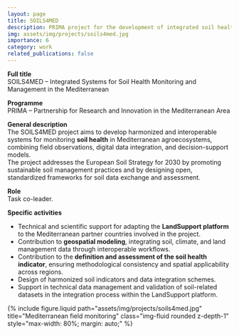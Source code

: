 ```yaml
---
layout: page
title: SOILS4MED
description: PRIMA project for the development of integrated soil health monitoring systems across Mediterranean agroecosystems.
img: assets/img/projects/soils4med.jpg
importance: 6
category: work
related_publications: false
---
```


**Full title**  
SOILS4MED – Integrated Systems for Soil Health Monitoring and Management in the Mediterranean

**Programme**  
PRIMA – Partnership for Research and Innovation in the Mediterranean Area

**General description**  
The SOILS4MED project aims to develop harmonized and interoperable systems for monitoring **soil health** in Mediterranean agroecosystems, combining field observations, digital data integration, and decision-support models.  
The project addresses the European Soil Strategy for 2030 by promoting sustainable soil management practices and by designing open, standardized frameworks for soil data exchange and assessment.

**Role**  
Task co-leader.

**Specific activities**  
- Technical and scientific support for adapting the **LandSupport platform** to the Mediterranean partner countries involved in the project.  
- Contribution to **geospatial modeling**, integrating soil, climate, and land management data through interoperable workflows.  
- Contribution to the **definition and assessment of the soil health indicator**, ensuring methodological consistency and spatial applicability across regions.  
- Design of harmonized soil indicators and data integration schemes.  
- Support in technical data management and validation of soil-related datasets in the integration process within the LandSupport platform.

<div class="row">
  <div class="col-sm mt-3 mt-md-0">
    {% include figure.liquid path="assets/img/projects/soils4med.jpg" title="Mediterranean field monitoring" class="img-fluid rounded z-depth-1" style="max-width: 80%; margin: auto;" %}
  </div>
</div>